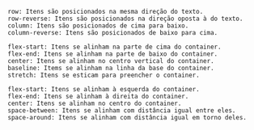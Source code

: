     row: Itens são posicionados na mesma direção do texto.
    row-reverse: Itens são posicionados na direção oposta à do texto.
    column: Itens são posicionados de cima para baixo.
    column-reverse: Itens são posicionados de baixo para cima.

    flex-start: Itens se alinham na parte de cima do container.
    flex-end: Itens se alinham na parte de baixo do container.
    center: Itens se alinham no centro vertical do container.
    baseline: Items se alinham na linha da base do container.
    stretch: Itens se esticam para preencher o container.

    flex-start: Itens se alinham à esquerda do container.
    flex-end: Itens se alinham à direita do container.
    center: Itens se alinham no centro do container.
    space-between: Itens se alinham com distância igual entre eles.
    space-around: Itens se alinham com distância igual em torno deles.